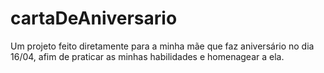 # cartaDeAniversario
 Um projeto feito diretamente para a minha mãe que faz aniversário no dia 16/04, afim de praticar as minhas habilidades e homenagear a ela.

